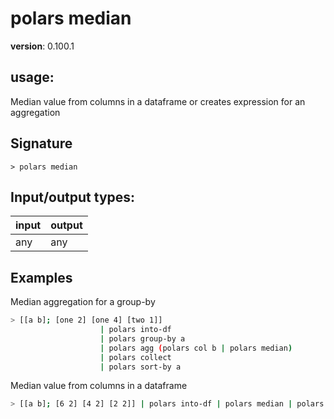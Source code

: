 # polars median

**version**: 0.100.1

## **usage**:

Median value from columns in a dataframe or creates expression for an aggregation

## Signature

`> polars median `

## Input/output types:

| input | output |
| ----- | ------ |
| any   | any    |

## Examples

Median aggregation for a group-by

```bash
> [[a b]; [one 2] [one 4] [two 1]]
                    | polars into-df
                    | polars group-by a
                    | polars agg (polars col b | polars median)
                    | polars collect
                    | polars sort-by a
```

Median value from columns in a dataframe

```bash
> [[a b]; [6 2] [4 2] [2 2]] | polars into-df | polars median | polars collect
```
